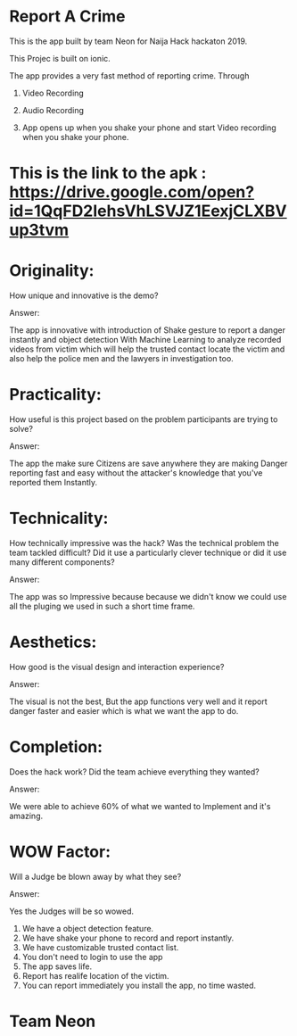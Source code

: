 # Report A Crime
This is the app built by team Neon for Naija Hack hackaton 2019.

This Projec is built on ionic.

The app provides a very fast method of reporting crime. 
Through 

1. Video Recording

2. Audio Recording

3. App opens up when you shake your phone and start Video recording when you shake your phone.

# This is the link to the apk : https://drive.google.com/open?id=1QqFD2IehsVhLSVJZ1EexjCLXBVup3tvm

# Originality:
How unique and innovative is the demo?

Answer: 

The app is innovative with introduction of Shake gesture to report a danger instantly and 
object detection With Machine Learning to analyze recorded videos from victim which will help the trusted contact locate the victim and also help the police men and the lawyers in investigation too.

# Practicality:
How useful is this project based on the problem participants are trying to solve?

Answer:

The app the make sure Citizens are save anywhere they are making Danger reporting fast and easy without the attacker's knowledge that you've reported them Instantly.

# Technicality:
How technically impressive was the hack? Was the technical problem the team tackled difficult? Did it use a particularly clever technique or did it use many different components?

Answer:

The app was so Impressive because because we didn't know we could use all the pluging we used in such a short time frame.

# Aesthetics:
How good is the visual design and interaction experience?

Answer:

The visual is not the best, But the app functions very well and it report danger faster and easier which is what we want the app to do.

# Completion:
Does the hack work? Did the team achieve everything they wanted?

Answer:

We were able to achieve 60% of what we wanted to Implement and it's amazing.

# WOW Factor:
Will a Judge be blown away by what they see?

Answer:

Yes the Judges will be so wowed.
1. We have a object detection feature.
2. We have shake your phone to record and report instantly.
3. We have customizable trusted contact list.
4. You don't need to login to use the app
5. The app saves life.
6. Report has realife location of the victim.
7. You can report immediately you install the app, no time wasted.

# Team Neon
